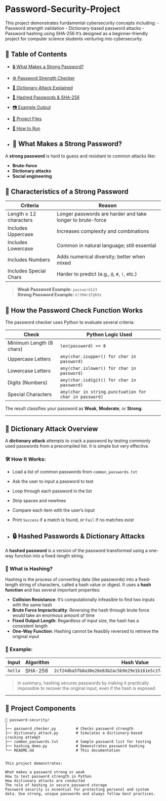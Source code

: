 # Password-Security-Project
This project demonstrates fundamental cybersecurity concepts including: - Password strength validation - Dictionary-based password attacks - Password hashing using SHA-256  It’s designed as a beginner-friendly project for computer science students venturing into cybersecurity.

## 📌 Table of Contents

- [🔒 What Makes a Strong Password?](#-what-makes-a-strong-password)
- [⚙️ Password Strength Checker](#️-password-strength-checker)
- [🧠 Dictionary Attack Explained](#-dictionary-attack-explained)
- [🔑 Hashed Passwords & SHA-256](#-hashed-passwords--sha-256)
- [📷 Example Output](#-example-output)
- [📂 Project Files](#-project-files)
- [📌 How to Run](#-how-to-run)

- ## 🧠 What Makes a Strong Password?

A **strong password** is hard to guess and resistant to common attacks like:
- **Brute-force**
- **Dictionary attacks**
- **Social engineering**
## 🔑 Characteristics of a Strong Password

| Criteria                 | Reason                                                                 |
|--------------------------|------------------------------------------------------------------------|
| Length ≥ 12 characters   | Longer passwords are harder and take longer to brute-force             |
| Includes Uppercase       | Increases complexity and combinations                                  |
| Includes Lowercase       | Common in natural language; still essential                            |
| Includes Numbers         | Adds numerical diversity; better when mixed                           |
| Includes Special Chars   | Harder to predict (e.g., `@`, `#`, `!`, etc.)                          |

> **Weak Password Example:** `password123`  
> **Strong Password Example:** `G!tM4r$T@h9z`

## 🧪 How the Password Check Function Works

The password checker uses Python to evaluate several criteria:

| Check                    | Python Logic Used                                              |
|--------------------------|----------------------------------------------------------------|
| Minimum Length (8 chars) | `len(password) >= 8`                                           |
| Uppercase Letters        | `any(char.isupper() for char in password)`                    |
| Lowercase Letters        | `any(char.islower() for char in password)`                    |
| Digits (Numbers)         | `any(char.isdigit() for char in password)`                    |
| Special Characters       | `any(char in string.punctuation for char in password)`        |

The result classifies your password as **Weak**, **Moderate**, or **Strong**.

---
## 📂 Dictionary Attack Overview

A **dictionary attack** attempts to crack a password by testing commonly used passwords from a precompiled list. It is simple but very effective.

### 🛠 How It Works:
- Load a list of common passwords from `common_passwords.txt`
- Ask the user to input a password to test
- Loop through each password in the list
- Strip spaces and newlines
- Compare each item with the user’s input
- Print `Success` if a match is found, or `Fail` if no matches exist

- ## 🔒 Hashed Passwords & Dictionary Attacks

A **hashed password** is a version of the password transformed using a one-way function into a fixed-length string.

### 📌 What is Hashing?

Hashing is the process of converting data (like passwords) into a fixed-length string of characters, called a hash value or digest. It uses a **hash function** and has several important properties:

- **Collision Resistance**: It’s computationally infeasible to find two inputs with the same hash
- **Brute Force Impracticality**: Reversing the hash through brute force would take an enormous amount of time
- **Fixed Output Length**: Regardless of input size, the hash has a consistent length
- **One-Way Function**: Hashing cannot be feasibly reversed to retrieve the original input
### 📌 Example:

| Input   | Algorithm | Hash Value                                                                                         | Length |
|---------|-----------|----------------------------------------------------------------------------------------------------|--------|
| `hello` | SHA-256   | `2cf24dba5fb0a30e26e83b2ac5b9e29e1b161e5c1fa7425e73043362938b9824`                                  | 64     |

> In summary, hashing secures passwords by making it practically impossible to recover the original input, even if the hash is exposed.

---

## 📁 Project Components

```plaintext
📁 password-security/
│
├── password_checker.py         # Checks password strength
├── dictionary_attack.py        # Simulates a dictionary-based cracking attempt
├── common_passwords.txt        # Sample password list for testing
├── hashing_demo.py             # Demonstrates password hashing
└── README.md                   # This documentation


This project demonstrates:

What makes a password strong or weak
How to test password strength in Python
How dictionary attacks are conducted
The role of hashing in secure password storage
Password security is essential for protecting personal and system data. Use strong, unique passwords and always follow best practices.
